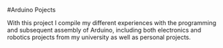 #Arduino Pojects

With this project I compile my different experiences with the programming
and subsequent assembly of Arduino, including both electronics and robotics projects from my university as well as personal projects.
